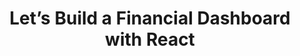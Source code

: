 ---
layout: externalpost
title: "Let’s Build a Financial Dashboard with React"
redirect_url: https://www.telerik.com/blogs/lets-build-a-financial-dashboard-with-react
publication_name: "Telerik Blog"
publication_url: "https://www.telerik.com/blogs"
---
